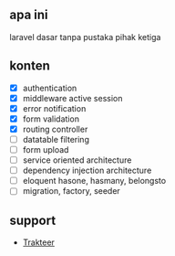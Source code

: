 ## apa ini

laravel dasar tanpa pustaka pihak ketiga

## konten
- [x] authentication
- [x] middleware active session
- [x] error notification
- [x] form validation
- [x] routing controller
- [ ] datatable filtering
- [ ] form upload
- [ ] service oriented architecture
- [ ] dependency injection architecture
- [ ] eloquent hasone, hasmany, belongsto
- [ ] migration, factory, seeder

## support

- [Trakteer](https://trakteer.id/coding_artifisme)